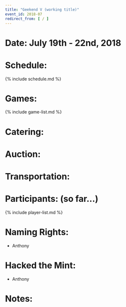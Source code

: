 ```yaml
---
title: "Geekend V (working title)"
event_id: 2018-07
redirect_from: [ / ]
---
```

# Date: July 19th - 22nd, 2018

# Schedule:

{% include schedule.md %}

# Games:
{% include game-list.md %}

# Catering:

# Auction:

# Transportation:

# Participants: (so far...)
{% include player-list.md %}

# Naming Rights:
- Anthony

# Hacked the Mint:
- Anthony

# Notes:
